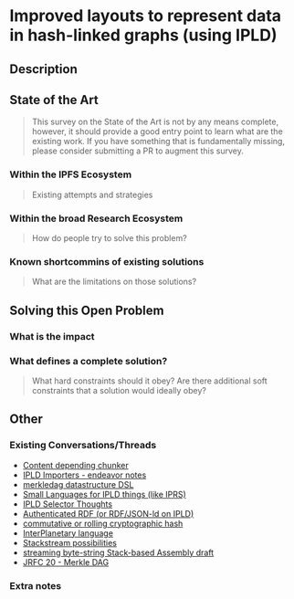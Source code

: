 # Improved layouts to represent data in hash-linked graphs (using IPLD)

## Description

## State of the Art

> This survey on the State of the Art is not by any means complete, however, it should provide a good entry point to learn what are the existing work. If you have something that is fundamentally missing, please consider submitting a PR to augment this survey. 

### Within the IPFS Ecosystem
> Existing attempts and strategies

### Within the broad Research Ecosystem
> How do people try to solve this problem?

### Known shortcommins of existing solutions
> What are the limitations on those solutions?

## Solving this Open Problem

### What is the impact

### What defines a complete solution?
> What hard constraints should it obey? Are there additional soft constraints that a solution would ideally obey?

## Other

### Existing Conversations/Threads

- [Content depending chunker](https://github.com/ipfs/notes/issues/183)
- [IPLD Importers - endeavor notes](https://github.com/ipfs/notes/issues/144)
- [merkledag datastructure DSL](https://github.com/ipfs/notes/issues/22)
- [Small Languages for IPLD things (like IPRS)](https://github.com/ipfs/notes/issues/229)
- [IPLD Selector Thoughts](https://github.com/ipfs/notes/issues/272)
- [Authenticated RDF (or RDF/JSON-ld on IPLD)](https://github.com/ipfs/notes/issues/152)
- [commutative or rolling cryptographic hash](https://github.com/ipfs/notes/issues/83)
- [InterPlanetary language](https://github.com/ipfs/notes/issues/50)
- [Stackstream possibilities](https://github.com/ipfs/notes/issues/25)
- [streaming byte-string Stack-based Assembly draft](https://github.com/ipfs/notes/issues/6)
- [JRFC 20 - Merkle DAG](https://github.com/jbenet/random-ideas/issues/20)

### Extra notes
